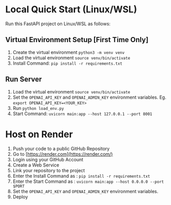 # Local Quick Start (Linux/WSL)
Run this FastAPI project on Linux/WSL as follows:
## Virtual Environment Setup [First Time Only]
1) Create the virtual environment `python3 -m venv venv`
2) Load the virtual environment `source venv/bin/activate`
3) Install Command: `pip install -r requirements.txt`

## Run Server
1) Load the virtual environment `source venv/bin/activate`
2) Set the `OPENAI_API_KEY` and `OPENAI_ADMIN_KEY` environment variables. Eg. `export OPENAI_API_KEY=<YOUR_KEY>`
3) Run `python load_env.py`
4) Start Command: `uvicorn main:app --host 127.0.0.1 --port 8001`

# Host on Render
1) Push your code to a public GitHub Repository
2) Go to [https://render.com](https://render.com/)
3) Login using your GitHub Account
4) Create a Web Service
5) Link your repository to the project
6) Enter the Install Command as : `pip install -r requirements.txt`
7) Enter the Start Command as : `uvicorn main:app --host 0.0.0.0 --port $PORT`
8) Set the `OPENAI_API_KEY` and `OPENAI_ADMIN_KEY` environment variables.
9) Deploy
